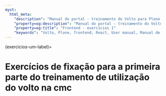 ```yaml
---
myst:
  html_meta:
    "description": "Manual do portal - treinamento do Volto para Plone 6 da CMC"
    "property=og:description": "Manual do portal - treinamento do Volto para Plone 6 da CMC"
    "property=og:title": "Frontend - exercícios 1"
    "keywords": "Volto, Plone, frontend, React, User manual, Manual de usuário, treinamento"
---
```



(exercicios-um-label)=

# Exercícios de fixação para a primeira parte do treinamento de utilização do volto na cmc